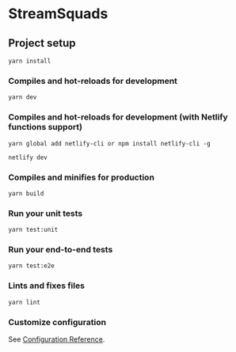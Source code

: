 # StreamSquads

## Project setup
```
yarn install
```

### Compiles and hot-reloads for development
```
yarn dev
```

### Compiles and hot-reloads for development (with Netlify functions support)
```
yarn global add netlify-cli or npm install netlify-cli -g
```
```
netlify dev
```

### Compiles and minifies for production
```
yarn build
```

### Run your unit tests
```
yarn test:unit
```

### Run your end-to-end tests
```
yarn test:e2e
```

### Lints and fixes files
```
yarn lint
```

### Customize configuration
See [Configuration Reference](https://cli.vuejs.org/config/).
